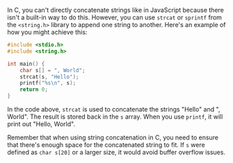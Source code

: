 In C, you can't directly concatenate strings like in JavaScript because there isn't a built-in way to do this. However, you can use `strcat` or `sprintf` from the `<string.h>` library to append one string to another. Here's an example of how you might achieve this:

```c
#include <stdio.h>
#include <string.h>

int main() {
    char s[] = ", World";
    strcat(s, "Hello");
    printf("%s\n", s);
    return 0;
}
```

In the code above, `strcat` is used to concatenate the strings "Hello" and ", World". The result is stored back in the `s` array. When you use `printf`, it will print out "Hello, World".

Remember that when using string concatenation in C, you need to ensure that there's enough space for the concatenated string to fit. If `s` were defined as `char s[20]` or a larger size, it would avoid buffer overflow issues.
